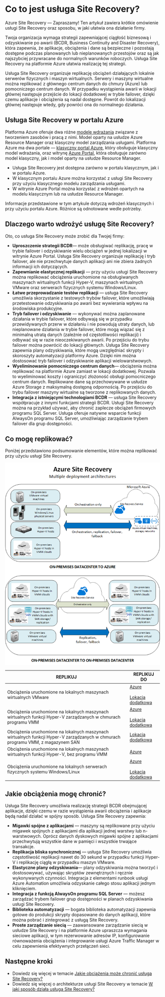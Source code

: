 <properties
    pageTitle="Co to jest usługa Site Recovery? | Microsoft Azure"
    description="Zawiera omówienie usługi Azure Site Recovery oraz podsumowanie scenariuszy wdrażania."
    services="site-recovery"
    documentationCenter=""
    authors="rayne-wiselman"
    manager="cfreeman"
    editor=""/>

<tags
    ms.service="site-recovery"
    ms.devlang="na"
    ms.topic="get-started-article"
    ms.tgt_pltfrm="na"
    ms.workload="storage-backup-recovery"
    ms.date="10/13/2016"
    ms.author="raynew"/>


#  <a name="what-is-site-recovery?"></a>Co to jest usługa Site Recovery?

Azure Site Recovery — Zapraszamy! Ten artykuł zawiera krótkie omówienie usługi Site Recovery oraz sposobu, w jaki ułatwia ona działanie firmy.

Twoja organizacja wymaga strategii zapewniającej ciągłość biznesową i odzyskiwanie po awarii (BCDR, Business Continuity and Disaster Recovery), która zapewnia, że aplikacje, obciążenia i dane są bezpieczne i pozostają dostępne podczas planowanych lub nieplanowanych przestojów oraz są jak najszybciej przywracane do normalnych warunków roboczych. Usługa Site Recovery na platformie Azure ułatwia realizację tej strategii.

Usługa Site Recovery organizuje replikację obciążeń działających lokalnie serwerów fizycznych i maszyn wirtualnych. Serwery i maszyny wirtualne można replikować z głównego centrum danych do chmury (Azure) lub pomocniczego centrum danych. W przypadku wystąpienia awarii w lokacji głównej następuje przejście do lokacji dodatkowej w trybie failover, dzięki czemu aplikacje i obciążenia są nadal dostępne. Powrót do lokalizacji głównej następuje wtedy, gdy powróci ona do normalnego działania.

## <a name="site-recovery-in-the-azure-portal"></a>Usługa Site Recovery w portalu Azure

Platforma Azure oferuje dwa różne [modele wdrażania](../resource-manager-deployment-model.md) związane z tworzeniem zasobów i pracą z nimi. Model oparty na usłudze Azure Resource Manager oraz klasyczny model zarządzania usługami. Platforma Azure ma dwa portale — [klasyczny portal Azure](https://manage.windowsazure.com/), który obsługuje klasyczny model wdrażania, oraz witrynę [Azure Portal](https://portal.azure.com), która obsługuje zarówno model klasyczny, jak i model oparty na usłudze Resource Manager.

- Usługa Site Recovery jest dostępna zarówno w portalu klasycznym, jak i w portalu Azure.
- W klasycznym portalu Azure można korzystać z usługi Site Recovery przy użyciu klasycznego modelu zarządzania usługami.
- W witrynie Azure Portal można korzystać z wdrożeń opartych na modelu klasycznym lub na usłudze Resource Manager. 

Informacje przedstawione w tym artykule dotyczą wdrożeń klasycznych i przy użyciu portalu Azure. Różnice są odnotowane wedle potrzeby.


## <a name="why-deploy-site-recovery?"></a>Dlaczego warto wdrożyć usługę Site Recovery?

Oto, co usługa Site Recovery może zrobić dla Twojej firmy:

- **Uproszczenie strategii BCDR**— może obsługiwać replikację, pracę w trybie failover i odzyskiwanie wielu obciążeń w jednej lokalizacji w witrynie Azure Portal. Usługa Site Recovery organizuje replikację i tryb failover, ale nie przechwytuje danych aplikacji ani nie zbiera żadnych informacji ich dotyczących.
- **Zapewnianie elastycznej replikacji** — przy użyciu usługi Site Recovery można replikować obciążenia uruchomione na obsługiwanych maszynach wirtualnych funkcji Hyper-V, maszynach wirtualnych VMware oraz serwerach fizycznych systemu Windows/Linux.
- **Łatwe przeprowadzanie testów replikacji** — usługa Site Recovery umożliwia skorzystanie z testowych trybów failover, które umożliwiają przetestowanie odzyskiwania po awarii bez wywierania wpływu na środowiska produkcyjne.
- **Tryb failover i odzyskiwanie** — wykonywać można zaplanowane działania w trybie failover, które odbywają się w przypadku przewidywanych przerw w działaniu i nie powodują utraty danych, lub nieplanowane działania w trybie failover, które mogą wiązać się z minimalną utratą danych (zależnie od częstotliwości replikacji) i odbywać się w razie nieoczekiwanych awarii. Po przejściu do trybu failover można powrócić do lokacji głównych. Usługa Site Recovery zapewnia plany odzyskiwania, które mogą uwzględniać skrypty i skoroszyty automatyzacji platformy Azure. Dzięki nim można dostosować tryb failover i odzyskiwanie aplikacji wielowarstwowych.
- **Wyeliminowanie pomocniczego centrum danych**— obciążenia można replikować na platformie Azure zamiast w lokacji dodatkowej. Pozwala to wyeliminować koszty i ograniczyć złożoność obsługi pomocniczego centrum danych. Replikowane dane są przechowywane w usłudze Azure Storage z maksymalną dostępną odpornością. Po przejściu do trybu failover maszyny wirtualne są tworzone z replikowanych danych.
- **Integracja z istniejącymi technologiami BCDR** — usługa Site Recovery współpracuje z innymi funkcjami strategii BCDR. Usługi Site Recovery można na przykład używać, aby chronić zaplecze obciążeń firmowych programu SQL Server. Usługa oferuje natywne wsparcie funkcji AlwaysOn programu SQL Server, umożliwiając zarządzanie trybem failover dla grup dostępności.

## <a name="what-can-i-replicate?"></a>Co mogę replikować?

Poniżej przedstawiono podsumowanie elementów, które można replikować przy użyciu usługi Site Recovery.

![Ze środowiska lokalnego do środowiska lokalnego](./media/site-recovery-overview/asr-overview-graphic.png)

**REPLIKUJ** | **REPLIKUJ DO** 
---|---
Obciążenia uruchomione na lokalnych maszynach wirtualnych VMware | [Azure](site-recovery-vmware-to-azure-classic.md)<br/><br/> [Lokacja dodatkowa](site-recovery-vmware-to-vmware.md)
Obciążenia uruchomione na lokalnych maszynach wirtualnych funkcji Hyper-V zarządzanych w chmurach programu VMM  | [Azure](site-recovery-vmm-to-azure.md)<br/><br/> [Lokacja dodatkowa](site-recovery-vmm-to-vmm.md) 
Obciążenia uruchomione na lokalnych maszynach wirtualnych funkcji Hyper-V zarządzanych w chmurach programu VMM, z magazynem SAN|  [Lokacja dodatkowa](site-recovery-vmm-san.md)
Obciążenia uruchomione na lokalnych maszynach wirtualnych funkcji Hyper-V, bez programu VMM | [Azure](site-recovery-hyper-v-site-to-azure.md)
Obciążenia uruchomione na lokalnych serwerach fizycznych systemu Windows/Linux | [Azure](site-recovery-vmware-to-azure-classic.md)<br/><br/> [Lokacja dodatkowa](site-recovery-vmware-to-vmware.md)


## <a name="what-workloads-can-i-protect?"></a>Jakie obciążenia mogę chronić?

Usługa Site Recovery umożliwia realizację strategii BCDR obejmującej aplikacje, dzięki czemu w razie wystąpienia awarii obciążenia i aplikacje będą nadal działać w spójny sposób. Usługa Site Recovery zapewnia:

- **Migawki spójne z aplikacjami** — maszyny są replikowane przy użyciu migawek spójnych z aplikacjami dla aplikacji jednej warstwy lub n-warstwowych. Oprócz danych dyskowych migawki spójne z aplikacjami przechwytują wszystkie dane w pamięci i wszystkie trwające transakcje.
- **Replikacja bliska synchronicznej** — usługa Site Recovery umożliwia częstotliwość replikacji nawet do 30 sekund w przypadku funkcji Hyper-V i replikację ciągłą w przypadku maszyn VMware.
- **Elastyczne plany odzyskiwania**— plany odzyskiwania można tworzyć i dostosowywać, używając skryptów zewnętrznych i ręcznie wykonywanych czynności. Integracja z elementami runbook usługi Azure Automation umożliwia odzyskanie całego stosu aplikacji jednym kliknięciem.
- **Integracja z funkcją AlwaysOn programu SQL Server** — możesz zarządzać trybem failover grup dostępności w planach odzyskiwania usługi Site Recovery.
- **Biblioteka automatyzacji** — bogata biblioteka automatyzacji zapewnia gotowe do produkcji skrypty dopasowane do danych aplikacji, które można pobrać i zintegrować z usługą Site Recovery.
- **Proste zarządzanie siecią** — zaawansowane zarządzanie siecią w usłudze Site Recovery i na platformie Azure upraszcza wymagania sieciowe aplikacji, w tym rezerwowanie adresów IP, konfigurowanie równoważenia obciążenia i integrowanie usługi Azure Traffic Manager w celu zapewnienia efektywnych przełączeń sieci.


## <a name="next-steps"></a>Następne kroki

- Dowiedz się więcej w temacie [Jakie obciążenia może chronić usługa Site Recovery?](site-recovery-workload.md)
- Dowiedz się więcej o architekturze usługi Site Recovery w temacie [W jaki sposób działa usługa Site Recovery?](site-recovery-components.md)
 



<!--HONumber=Oct16_HO3-->



